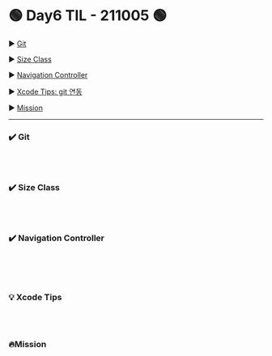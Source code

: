 # 🟢 Day6 TIL - 211005 🟢

▶︎ [Git](#️-git)

▶︎ [Size Class](#️-size-class)

▶︎ [Navigation Controller](#️-navigation-controller)

▶︎ [Xcode Tips: git 연동](#-xcode-tips)

▶︎ [Mission](#mission)




***



### ✔️ Git

<br>

<br>

### ✔️ Size Class ###

 <br>

<br>

### ✔️ Navigation Controller ###

<br>

<br>

<br>

### 💡 Xcode Tips ###

<br>

<br>

### 🔥Mission ###

####  ####